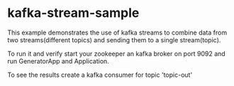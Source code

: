 # kafka-stream-sample

This example demonstrates the use of kafka streams to combine data from two streams(different topics) and sending them to a single stream(topic).

To run it and verify start your zookeeper an kafka broker on port 9092 and run GeneratorApp and Application.

To see the results create a kafka consumer for topic 'topic-out'
